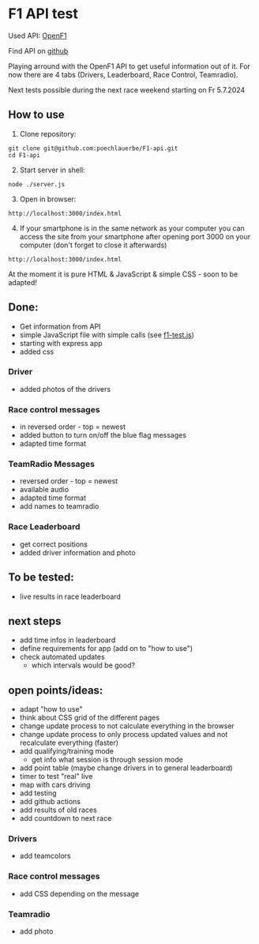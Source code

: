 # F1 API test

Used API: [OpenF1](https://openf1.org/)

Find API on [github](https://github.com/br-g/openf1)

Playing arround with the OpenF1 API to get useful information out of it.
For now there are 4 tabs (Drivers, Leaderboard, Race Control, Teamradio).

Next tests possible during the next race weekend starting on Fr 5.7.2024

## How to use
1. Clone repository:
```
git clone git@github.com:poechlauerbe/F1-api.git
cd F1-api
```
2. Start server in shell:
```
node ./server.js
```
3. Open in browser:
```
http://localhost:3000/index.html
```
4. If your smartphone is in the same network as your computer you can access the site from your smartphone after opening port 3000 on your computer (don't forget to close it afterwards)
```
http://localhost:3000/index.html
```

At the moment it is pure HTML & JavaScript & simple CSS - soon to be adapted!

## Done:
- Get information from API
- simple JavaScript file with simple calls (see [f1-test.js](./f1-test.js))
- starting with express app
- added css

### Driver
- added photos of the drivers

### Race control messages
- in reversed order - top = newest
- added button to turn on/off the blue flag messages
- adapted time format

### TeamRadio Messages
- reversed order - top = newest
- available audio
- adapted time format
- add names to teamradio

### Race Leaderboard
- get correct positions
- added driver information and photo

## To be tested:
- live results in race leaderboard

## next steps
- add time infos in leaderboard
- define requirements for app (add on to "how to use")
- check automated updates
	- which intervals would be good?

## open points/ideas:
- adapt "how to use"
- think about CSS grid of the different pages
- change update process to not calculate everything in the browser
- change update process to only process updated values and not recalculate everything (faster)
- add qualifying/training mode
	- get info what session is through session mode
- add point table (maybe change drivers in to general leaderboard)
- timer to test "real" live
- map with cars driving
- add testing
- add github actions
- add results of old races
- add countdown to next race

### Drivers
- add teamcolors

### Race control messages
- add CSS depending on the message

### Teamradio
- add photo
